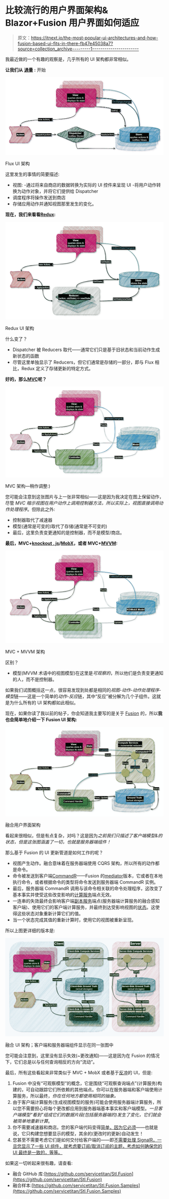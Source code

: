 # 比较流行的用户界面架构& Blazor+Fusion 用户界面如何适应

> 原文：<https://itnext.io/the-most-popular-ui-architectures-and-how-fusion-based-ui-fits-in-there-fb47e45038a7?source=collection_archive---------1----------------------->

我最近做的一个有趣的观察是，几乎所有的 UI 架构都非常相似。

**让我们从** [**通量**](https://facebook.github.io/flux/docs/in-depth-overview/) **:** 开始

![](img/6455e123c45c96751083fb990c64ae84.png)

Flux UI 架构

这里发生的事情的简要描述:

*   视图:
    -通过将来自商店的数据转换为实际的 UI 控件来呈现 UI
    -将用户动作转换为动作对象，并将它们提供给 Dispatcher
*   调度程序将操作发送到商店
*   存储应用动作并通知视图那里发生的变化。

**现在，我们来看看**[**Redux**](https://redux.js.org/tutorials/fundamentals/part-1-overview)**:**

![](img/571d6b43427989deca20d3b24eafb1b5.png)

Redux UI 架构

什么变了？

*   Dispatcher 被 Reducers 取代——通常它们只是基于旧状态和当前动作生成新状态的函数
*   尽管这里单独显示了 Reducers，但它们通常是存储的一部分，即与 Flux 相比，Redux 定义了存储更新的特定方式。

**好的，那么**[**MVC**](https://en.wikipedia.org/wiki/Model%E2%80%93view%E2%80%93controller)**呢？**

![](img/cbeca1428fbe9ffe265563c2a883a024.png)

MVC 架构—稍作调整:)

您可能会注意到这张图片与上一张非常相似——这是因为我决定在图上保留动作，尽管 *MVC 暗示视图在用户动作上调用控制器方法，所以实际上，视图直接调用动作处理程序*。但除此之外:

*   控制器取代了减速器
*   模型(通常是可变的)取代了存储(通常是不可变的)
*   最后，这里负责变更通知的是控制器，而不是模型/商店。

**最后，MVC+**[**knockout . js**](https://knockoutjs.com/)**/**[**MobX**](https://mobx.js.org/README.html)**，或者 MVC+**[**MVVM**](https://en.wikipedia.org/wiki/Model%E2%80%93view%E2%80%93viewmodel)**:**

![](img/bd6943db46e3a5310721ab222377f99d.png)

MVC + MVVM 架构

区别？

*   模型(MVVM 术语中的视图模型)在这里是*可观察的*，所以他们是负责变更通知的人，而不是控制器。

如果我们试图概括这一点，很容易发现到处都是相同的*视图-动作-动作处理程序-模型*链——这是一个简单的*动作-反应*链，其中“反应”被分解为几个子组件。这就是为什么所有的 UI 架构都如此相似。

现在，如果你读了我以前的帖子，你会知道我主要写的是关于 [Fusion](https://github.com/servicetitan/Stl.Fusion) 的，所以**我也会简单地介绍一下 Fusion UI 架构:**

![](img/0d1db709b4615982908fe0df07b92c16.png)

融合用户界面架构

看起来很相似，但是有点复杂，对吗？这是因为*之前我们只描述了客户端模型&的状态，但是这张图涵盖了一切，也就是服务器端组件！*

那么基于 Fusion 的 UI 更新管道是如何工作的呢？

*   视图产生动作。融合意味着在服务器端使用 CQRS 架构，所以所有的动作都是命令。
*   命令被发送到客户端[CommandR](https://github.com/servicetitan/Stl.Fusion.Samples/blob/master/docs/tutorial/Part09.md)——Fusion 的[mediator](https://github.com/jbogard/MediatR)版本，它或者在本地执行命令，或者根据命令的类型将命令发送到服务器端 CommandR 实例。
*   最后，服务器端 CommandR 调用与该命令相关联的命令处理程序，这改变了基本事实并使受这些改变影响的[计算服务](https://github.com/servicetitan/Stl.Fusion.Samples/blob/master/docs/tutorial/Part01.md)端点无效。
*   一连串的失效最终会影响客户端[副本服务](https://github.com/servicetitan/Stl.Fusion.Samples/blob/master/docs/tutorial/Part04.md)端点(服务器端计算服务的融合感知客户端)、使用它们的客户端计算服务，并最终到达受影响视图的[状态](https://github.com/servicetitan/Stl.Fusion.Samples/blob/master/docs/tutorial/Part03.md)。这使得这些状态对象重新计算它们的值。
*   当一个状态完成其值的重新计算时，使用它的视图被重新呈现。

所以上图更详细的版本是:

![](img/2e489efb411b3f05d2a8bc030d185ce0.png)

融合 UI 架构；客户端和服务器端组件显示在同一张图中

您可能会注意到，这里没有显示失效(~更改通知)——这是因为在 Fusion 的情况下，它们总是以与任何查询相反的方向“流动”。

最后，所有这些看起来非常类似于 MVC + MobX 或者基于[反冲](https://recoiljs.org/)的 UI，但是:

1.  Fusion 中没有“可观察模型”的概念，它是围绕“可观察查询端点”(计算服务)构建的，可自动跟踪它们所依赖的其他端点。你可以在服务器端和客户端使用计算服务，所以最终，*你在任何地方都使用相同的抽象。*
2.  由于客户端计算服务(生成视图模型的服务)可能会使用服务器端计算服务，所以您不需要担心将每个更改都应用到服务器端基本事实和客户端模型。*一旦客户端模型“看到”组成它们的数据片段(包括服务器端的)发生了变化，它们就会被简单地重新计算*。
3.  你不需要减速器和商店。您的客户端代码变得[简单，因为它必须](https://github.com/servicetitan/Stl.Fusion#enough-talk-show-me-the-code)——也就是说，它只构建您想要显示的模型，其余的(更改时的更新)自动发生！
4.  您甚至不需要考虑它们是如何交付给客户端的——即[不需要处理 SignalR，一旦您显示了一些 UI 组件，就考虑要订阅/取消订阅的主题，考虑如何确保您的 UI 最终是一致的，等等。](https://medium.com/swlh/how-similar-is-stl-fusion-to-signalr-e751c14b70c3)

如果这一切听起来很有趣，请查看:

*   融合 GitHub 库:[https://github.com/servicetitan/Stl.Fusion](https://github.com/servicetitan/Stl.Fusion)
*   融合样本:[https://github.com/servicetitan/Stl.Fusion.Samples](https://github.com/servicetitan/Stl.Fusion.Samples)